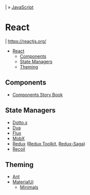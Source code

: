 | &raquo; [JavaScript](../js.md)

# React

| https://reactjs.org/

<!-- TOC -->

- [React](#react)
  - [Components](#components)
  - [State Managers](#state-managers)
  - [Theming](#theming)

<!-- /TOC -->


## Components

* [Components Story Book](https://storybook.js.org/)

## State Managers
* [Dotto.x](https://github.com/dottostack/dotto.x)
* [Dva](https://github.com/dvajs/dva)
* [Flux](http://facebook.github.io/flux/)
* [MobX](https://mobx.js.org/)
* [Redux](https://redux.js.org/) ([Redux Toolkit](https://redux-toolkit.js.org/), [Redux-Saga](https://redux-saga.js.org/))
* [Recoil](hhttps://recoiljs.org/)


## Theming

* [Ant](https://ant.design/)
* [MaterialUi](https://material-ui.com/)
  * [Minimals](https://minimals.cc/)
